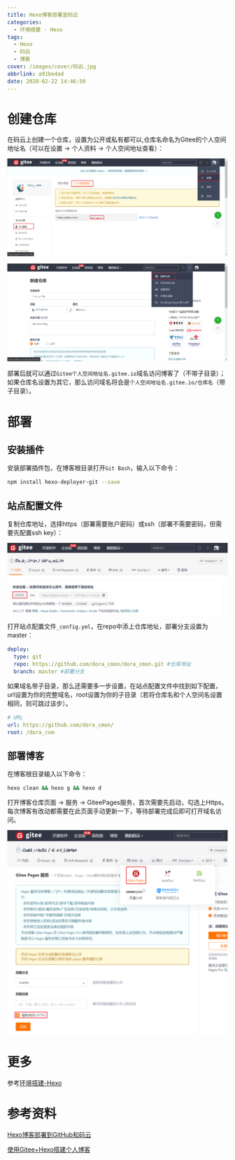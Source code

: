 ```yaml
---
title: Hexo博客部署至码云
categories:
  - 环境搭建 - Hexo
tags:
  - Hexo
  - 码云
  - 博客
cover: /images/cover/码云.jpg
abbrlink: a91be4ad
date: 2020-02-22 14:46:50
---
```



# 创建仓库

在码云上创建一个仓库，设置为公开或私有都可以,仓库名命名为Gitee的个人空间地址名（可以在设置 -> 个人资料 -> 个人空间地址查看）：

![个人空间地址](/images/Hexo博客部署至码云/2020-02-22-14-09-40.png)

![新建仓库](/images/Hexo博客部署至码云/2020-02-22-14-18-37.png)

部署后就可以通过`Gitee个人空间地址名.gitee.io`域名访问博客了（不带子目录）；如果仓库名设置为其它，那么访问域名将会是`个人空间地址名.gitee.io/仓库名`（带子目录）。

# 部署

## 安装插件

安装部署插件包，在博客根目录打开`Git Bash`，输入以下命令：

```bash
npm install hexo-deployer-git --save
```

## 站点配置文件
复制仓库地址，选择https（部署需要账户密码）或ssh（部署不需要密码，但需要先配置ssh key）：

![仓库地址](/images/Hexo博客部署至码云/2020-02-22-14-36-27.png)

打开站点配置文件`_config.yml`，在repo中添上仓库地址，部署分支设置为master：

```yaml
deploy:
  type: git
  repo: https://github.com/dora_cmon/dora_cmon.git #仓库地址
  branch: master #部署分支
```

如果域名带子目录，那么还需要多一步设置，在站点配置文件中找到如下配置，url设置为你的完整域名，root设置为你的子目录（若将仓库名和个人空间名设置相同，则可跳过该步）。

```yaml
# URL
url: https://github.com/dora_cmon/
root: /dora_com
```

## 部署博客

在博客根目录输入以下命令：

```bash
hexo clean && hexo g && hexo d
```

打开博客仓库页面 -> 服务 -> GiteePages服务，首次需要先启动，勾选上Https。每次博客有改动都需要在此页面手动更新一下，等待部署完成后即可打开域名访问。

![创建page](/images/Hexo博客部署至码云/2020-02-22-14-31-20.png)

# 更多

参考[环境搭建-Hexo](/categories/环境搭建-Hexo/)

# 参考资料

[Hexo博客部署到GitHub和码云](https://gavincrown.gitee.io/2019/09/24/Hexo%E5%8D%9A%E5%AE%A2%E9%83%A8%E7%BD%B2%E5%88%B0GitHub%E5%92%8C%E7%A0%81%E4%BA%91/)

[使用Gitee+Hexo搭建个人博客](https://www.jianshu.com/p/5014133ba61a)